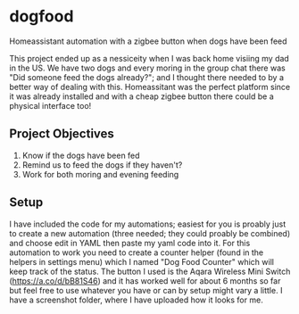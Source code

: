 # dogfood
Homeassistant automation with a zigbee button when dogs have been feed

This project ended up as a nessiceity when I was back home visiing my dad in the US. We have two dogs and every moring in the group chat there was "Did someone feed the dogs already?"; and I thought there needed to by a better way of dealing with this. Homeassitant was the perfect platform since it was already installed and with a cheap zigbee button there could be a physical interface too!

## Project Objectives
1. Know if the dogs have been fed
2. Remind us to feed the dogs if they haven't?
3. Work for both moring and evening feeding 


## Setup
I have included the code for my automations; easiest for you is proably just to create a new automation (three needed; they could proably be combined) and choose edit in YAML then paste my yaml code into it. For this automation to work you need to create a counter helper (found in the helpers in settings menu) which I named "Dog Food Counter" which will keep track of the status. The button I used is the Aqara Wireless Mini Switch (https://a.co/d/bB81S46) and it has worked well for about 6 months so far but feel free to use whatever you have or can by setup might vary a little. I have a screenshot folder, where I have uploaded how it looks for me. 
